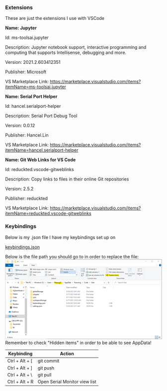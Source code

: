 ### Extensions
These are just the extensions I use with VSCode



**Name: Jupyter**

Id: ms-toolsai.jupyter

Description: Jupyter notebook support, interactive programming and computing that supports Intellisense, debugging and more.

Version: 2021.2.603412351

Publisher: Microsoft

VS Marketplace Link: https://marketplace.visualstudio.com/items?itemName=ms-toolsai.jupyter


**Name: Serial Port Helper**

Id: hancel.serialport-helper

Description: Serial Port Debug Tool

Version: 0.0.12

Publisher: Hancel.Lin

VS Marketplace Link: https://marketplace.visualstudio.com/items?itemName=hancel.serialport-helper


**Name: Git Web Links for VS Code**

Id: reduckted.vscode-gitweblinks

Description: Copy links to files in their online Git repositories

Version: 2.5.2

Publisher: reduckted

VS Marketplace Link: https://marketplace.visualstudio.com/items?itemName=reduckted.vscode-gitweblinks

### Keybindings
Below is my .json file I have my keybindings set up on

[keybindings.json](https://github.com/hheisig51/VigilantWaddle/blob/20a3d56540727a5be1b4c4d0e97052868b421dee/VSCode/keybindings.json?plain=1)

Below is the file path you should go to in order to replace the file:
![C:\Users\hheisig51\AppData\Roaming\Code](https://github.com/hheisig51/VigilantWaddle/blob/20a3d56540727a5be1b4c4d0e97052868b421dee/VSCode/FileForKeyboardShortcuts.png?raw=true)
Remember to check "Hidden items" in order to be able to see AppData!

| Keybinding | Action |
| --- | --- |
| Ctrl + Alt + [ | git commit |
| Ctrl + Alt + ] | git push |
| Ctrl + Alt + \ | git pull |
| Ctrl + Alt + R | Open Serial Monitor view list |

